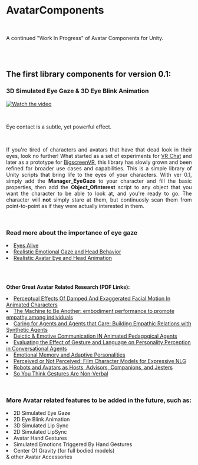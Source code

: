 # AvatarComponents
<br>
<p align="justify"> 
A continued "Work In Progress" of Avatar Components for Unity.
</p>
<br>
<br>

## The first library components for version 0.1:

### 3D Simulated Eye Gaze & 3D Eye Blink Animation

[![Watch the video](http://i3.ytimg.com/vi/nBdPiYsCH9w/maxresdefault.jpg)](https://youtu.be/nBdPiYsCH9w)

<br>
<p align="justify"> 
Eye contact is a subtle, yet powerful effect.
</p>
<br>
<p align="justify"> 
If you're tired of characters and avatars that have that dead look in their eyes, look no further! What started as a set of experiments for <a href="http://www.vrchat.net">VR Chat</a> and later as a prototype for <a href="http://www.bigscreenvr.com">BigscreenVR</a>, this library has slowly grown and been refined for broader use cases and capabilities. This is a simple library of Unity scripts that bring life to the eyes of your characters. With ver 0.1, simply add the <b>Manager_EyeGaze</b> to your character and fill the basic properties, then add the <b>Object_OfInterest</b> script to any object that you want the character to be able to look at, and you're ready to go. The character will <b>not</b> simply stare at them, but continuosly scan them from point-to-point as if they were actually interested in them.
</p>
<br>

### Read more about the importance of eye gaze
<p>
<li><a href="https://www.cis.upenn.edu/~badler/papers/ EyesAlive.pdf">Eyes Alive</a></li>
<li><a href="https://link.springer.com/chapter/10.1007%2F978-3-642-16958-8_26"> Realistic Emotional Gaze and Head Behavior</a></li>
<li><a href="http://ilab.usc.edu/publications/doc/Itti_etal03spienn.pdf"> Realistic Avatar Eye and Head Animation</a></li>
</p>
<br>
<br>
<p align="justify"><b>Other Great Avatar Related Research (PDF Links):</b></p>
<p>
  <li><a href="http://graphics.cs.cmu.edu/projects/poafe/">Perceptual Effects Of Damped And Exaggerated Facial Motion In Animated Characters</a></li>
  <li><a href="http://www.themachinetobeanother.org/wp-content/uploads/2013/09/THE_MACHINE_TO_BE_ANOTHER_PAPER_2014.pdf">The Machine to Be Another: embodiment performance to promote empathy among individuals</a></li>
  <li><a href="http://gaips.inesc-id.pt/~apaiva/Ana_Paiva_Site_2/Home_files/67.Caring%20for%20Agents%20and%20Agents%20that%20Care-Building%20E.pdf">Caring for Agents and Agents that Care: Building Empathic Relations with Synthetic Agents</a></li>
  <li><a href="https://www.intellimedia.ncsu.edu/wp-content/uploads/ipa-cassell-book-chapter-2000.pdf">Deictic & Emotive Communication IN Animated Pedagogical Agents</a></li>
  <li><a href="https://users.soe.ucsc.edu/~maw/papers/neffetal-iva2010.pdf">Evaluating the Effect of Gesture and Language on Personality Perception in Conversational Agents</a></li>
  <li><a href="ftp://ftp.cc.gatech.edu/pub/ai/ram/er-08-10.pdf">Emotional Memory and Adaptive Personalities</a></li>
  <li><a href="https://users.soe.ucsc.edu/~maw/papers/icids-v12.pdf">Perceived or Not Perceived: Film Character Models for Expressive NLG</a></li>
  <li><a href="https://pdfs.semanticscholar.org/6030/6b6b4c7e821c7a31761eca8f86c47dbc424f.pdf">Robots and Avatars as Hosts, Advisors, Companions, and Jesters</a></li>
  <li><a href="http://www.communicationcache.com/uploads/1/0/8/8/10887248/so_you_think_gestures_are_nonverbal.pdf">So You Think Gestures Are Non-Verbal</a></li>
</p>
<br>

### More Avatar related features to be added in the future, such as:

<p align="justify">
<li> 2D Simulated Eye Gaze</li>
<li> 2D Eye Blink Animation</li>
<li> 3D Simulated Lip Sync</li>
<li> 2D Simulated LipSync</li>
<li> Avatar Hand Gestures</li>
<li> Simulated Emotions Triggered By Hand Gestures</li>
<li> Center Of Gravity (for full bodied models)</li>
& other Avatar Accessories</li>

</p>

